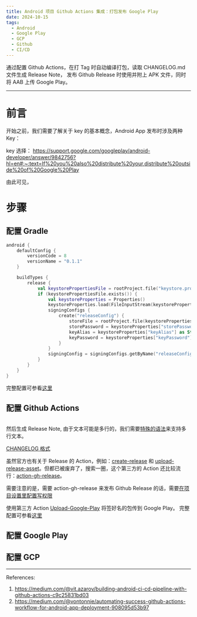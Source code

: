 ```yaml
---
title: Android 项目 Github Actions 集成：打包发布 Google Play
date: 2024-10-15
tags:
  - Android
  - Google Play
  - GCP
  - Github
  - CI/CD
---
```


通过配置 Github Actions，在打 Tag 时自动编译打包，读取 CHANGELOG.md 文件生成 Release Note， 发布 Github Release 时使用并附上 APK 文件，同时将 AAB 上传 Google Play。

---

# 前言

开始之前，我们需要了解关于 key 的基本概念，Android App 发布时涉及两种 Key：

key 选择： https://support.google.com/googleplay/android-developer/answer/9842756?hl=en#:~:text=If%20you%20also%20distribute%20your,distribute%20outside%20of%20Google%20Play

由此可见，

# 步骤

## 配置 Gradle

```kotlin
android {
    defaultConfig {
        versionCode = 8
        versionName = "0.1.1"
    }

    buildTypes {
        release {
            val keystorePropertiesFile = rootProject.file("keystore.properties")
            if (keystorePropertiesFile.exists()) {
                val keystoreProperties = Properties()
                keystoreProperties.load(FileInputStream(keystorePropertiesFile))
                signingConfigs {
                    create("releaseConfig") {
                        storeFile = rootProject.file(keystoreProperties["storeFile"] as String)
                        storePassword = keystoreProperties["storePassword"] as String
                        keyAlias = keystoreProperties["keyAlias"] as String
                        keyPassword = keystoreProperties["keyPassword"] as String
                    }
                }
                signingConfig = signingConfigs.getByName("releaseConfig")
            }
        }
    }
}
```

完整配置可参看[这里](https://github.com/kid1412621/subspace/blob/main/app/build.gradle.kts)

## 配置 Github Actions

```yaml

```

然后生成 Release Note, 由于文本可能是多行的，我们需要[特殊的语法](https://docs.github.com/en/actions/using-workflows/workflow-commands-for-github-actions#multiline-strings)来支持多行文本。

[CHANGELOG 格式](https://github.com/standard/standard/blob/master/CHANGELOG.md?plain=1)

虽然官方也有关于 Release 的 Action，例如：[create-release](https://github.com/actions/create-release) 和 [upload-release-asset](https://github.com/actions/upload-release-asset)。但都已被废弃了，搜索一圈，这个第三方的 Action 还比较流行：[action-gh-release](https://github.com/softprops/action-gh-release)。

需要注意的是，需要 action-gh-release 来发布 Github Release 的话，需要[在项目设置里配置写权限](https://github.com/softprops/action-gh-release/issues/366#issuecomment-1605875364)

使用第三方 Action [Upload-Google-Play](https://github.com/r0adkll/upload-google-play) 将签好名的包传到 Google Play。
完整配置可参看[这里](https://github.com/kid1412621/subspace/blob/main/.github/workflows/release.yml)

## 配置 Google Play

## 配置 GCP

---

References:

1. https://medium.com/@vit.azarov/building-android-ci-cd-pipeline-with-github-actions-c9c25831bd03
2. https://medium.com/@vontonnie/automating-success-github-actions-workflow-for-android-app-deployment-908095d53b97
